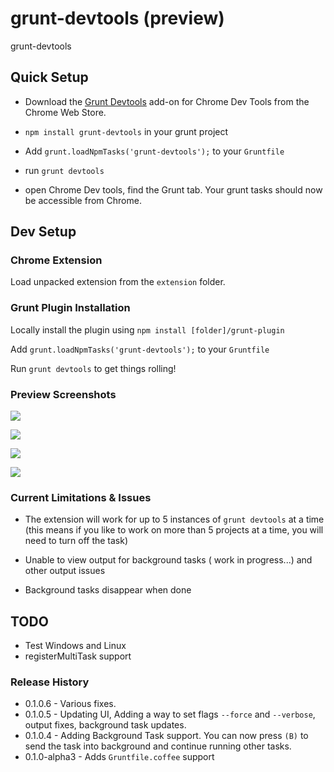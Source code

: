 grunt-devtools (preview)
==============

grunt-devtools

## Quick Setup

* Download the [Grunt Devtools](https://chrome.google.com/webstore/detail/grunt-devtools/fbiodiodggnlakggeeckkjccjhhjndnb?hl=en)
add-on for Chrome Dev Tools from the Chrome Web Store.

* `npm install grunt-devtools` in your grunt project

* Add `grunt.loadNpmTasks('grunt-devtools');` to your `Gruntfile`

* run `grunt devtools`

* open Chrome Dev tools, find the Grunt tab. Your grunt tasks should now be accessible from Chrome.



## Dev Setup

### Chrome Extension

Load unpacked extension from the `extension` folder.

### Grunt Plugin Installation

Locally install the plugin using `npm install [folder]/grunt-plugin`

Add `grunt.loadNpmTasks('grunt-devtools');` to your `Gruntfile`

Run `grunt devtools` to get things rolling!

### Preview Screenshots

![](http://v14d.com/i/512f287f30388.jpg)

![](http://v14d.com/i/512f28f92eef4.jpg)

![](http://v14d.com/i/512f29c259903.jpg)

![](http://v14d.com/i/512f2a4d7e8f0.jpg)

### Current Limitations & Issues

* The extension will work for up to 5 instances of `grunt devtools` at a time
(this means if you like to work on more than 5 projects at a time, you will need to turn off the task)

* Unable to view output for background tasks ( work in progress...) and other output issues

* Background tasks disappear when done

## TODO

* Test Windows and Linux
* registerMultiTask support

### Release History

* 0.1.0.6 - Various fixes.
* 0.1.0.5 - Updating UI, Adding a way to set flags `--force` and `--verbose`, output fixes, background task updates.
* 0.1.0.4 - Adding Background Task support. You can now press `(B)` to send
the task into background and continue running other tasks.
* 0.1.0-alpha3 - Adds `Gruntfile.coffee` support

